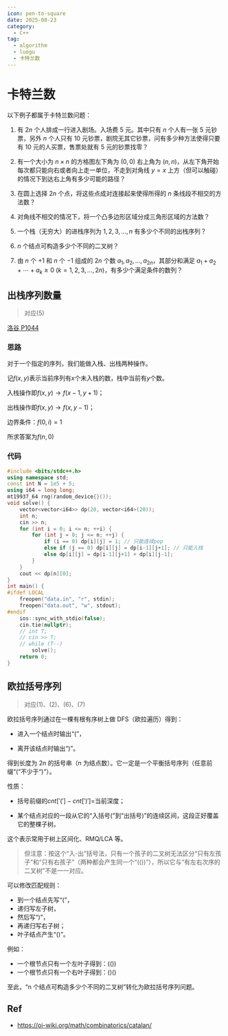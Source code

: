 ```yaml
---
icon: pen-to-square
date: 2025-08-23
category:
  - C++
tag:
  - algorithm
  - luogu
  - 卡特兰数
---
```


# 卡特兰数

以下例子都属于卡特兰数问题：

1. 有 $2n$ 个人排成一行进入剧场。入场费 5 元。其中只有 $n$ 个人有一张 5 元钞票，另外 $n$ 个人只有 10 元钞票，剧院无其它钞票，问有多少种方法使得只要有 10 元的人买票，售票处就有 5 元的钞票找零？

2. 有一个大小为 $n\times n$ 的方格图左下角为 $(0,0)$ 右上角为 $(n,n)$，从左下角开始每次都只能向右或者向上走一单位，不走到对角线 $y=x$ 上方（但可以触碰）的情况下到达右上角有多少可能的路径？

3. 在圆上选择 $2n$ 个点，将这些点成对连接起来使得所得的 $n$ 条线段不相交的方法数？

4. 对角线不相交的情况下，将一个凸多边形区域分成三角形区域的方法数？

5. 一个栈（无穷大）的进栈序列为 $1,2,3,\ldots,n$ 有多少个不同的出栈序列？

6. $n$ 个结点可构造多少个不同的二叉树？

7. 由 $n$ 个 $+1$ 和 $n$ 个 $-1$ 组成的 $2n$ 个数 $a_1,a_2,\dots,a_{2n}$，其部分和满足
   $a_1+a_2+\cdots+a_k\ge 0\ (k=1,2,3,\dots,2n)$，有多少个满足条件的数列？


## 出栈序列数量

> 对应(5)

[洛谷 P1044](https://www.luogu.com.cn/problem/P1044)

### 思路

对于一个指定的序列，我们能做入栈、出栈两种操作。

记$f(x,y)$表示当前序列有$x$个未入栈的数，栈中当前有$y$个数。

入栈操作即$f(x,y) \rightarrow f(x-1, y+1)$；

出栈操作即$f(x,y) \rightarrow f(x, y-1)$；

边界条件：$f(0, i) = 1$

所求答案为$f(n,0)$

### 代码

```cpp
#include <bits/stdc++.h>
using namespace std;
const int N = 1e5 + 5;
using i64 = long long;
mt19937_64 rng(random_device{}());
void solve() {
    vector<vector<i64>> dp(20, vector<i64>(20));
    int n;
    cin >> n;
    for (int i = 0; i <= n; ++i) {
        for (int j = 0; j <= n; ++j) {
            if (i == 0) dp[i][j] = 1; // 只能连续pop
            else if (j == 0) dp[i][j] = dp[i-1][j+1]; // 只能入栈
            else dp[i][j] = dp[i-1][j+1] + dp[i][j-1];
        }
    }
    cout << dp[n][0];
}
int main() {
#ifdef LOCAL
    freopen("data.in", "r", stdin);
    freopen("data.out", "w", stdout);
#endif
    ios::sync_with_stdio(false);
    cin.tie(nullptr);
    // int T;
    // cin >> T;
    // while (T--) 
        solve();
    return 0;
}
```

## 欧拉括号序列

> 对应(1)、(2)、(6)、(7)

欧拉括号序列通过在一棵有根有序树上做 DFS（欧拉遍历）得到：

- 进入一个结点时输出“(”，

- 离开该结点时输出“)”。

得到长度为 2n 的括号串（n 为结点数）。它一定是一个平衡括号序列（任意前缀“(”不少于“)”）。

性质：

- 括号前缀的$cnt['('] - cnt[')']$=当前深度；

- 某个结点对应的一段从它的“入括号(”到“出括号)”的连续区间，这段正好覆盖它的整棵子树。

这个表示常用于树上区间化、RMQ/LCA 等。

> 但注意：按这个“入-出”括号法，只有一个孩子的二叉树无法区分“只有左孩子”和“只有右孩子”（两种都会产生同一个“(())”），所以它与“有左右次序的二叉树”不是一一对应。

可以修改匹配规则：

- 到一个结点先写“(”，
- 递归写左子树，
- 然后写“)”，
- 再递归写右子树；
- 叶子结点产生“()”。

例如：

- 一个根节点只有一个左叶子得到：(())
- 一个根节点只有一个右叶子得到：()()

至此，“n 个结点可构造多少个不同的二叉树”转化为欧拉括号序列问题。

## Ref

- https://oi-wiki.org/math/combinatorics/catalan/